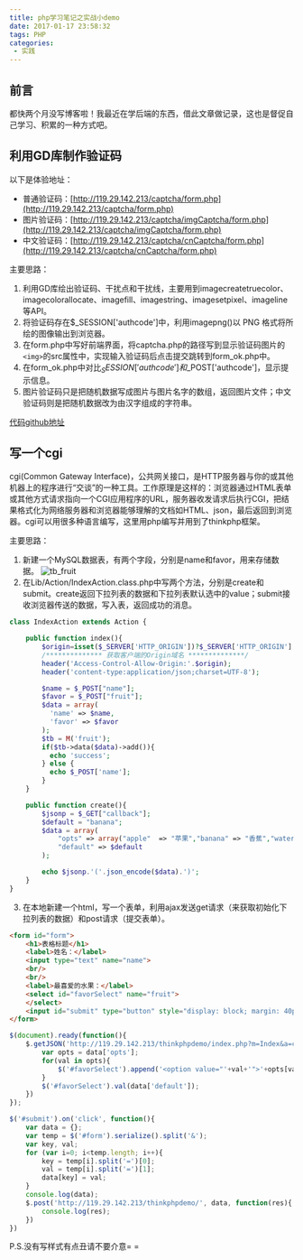```yaml
---
title: php学习笔记之实战小demo
date: 2017-01-17 23:58:32
tags: PHP
categories:
 - 实践
---
```


## 前言
都快两个月没写博客啦！我最近在学后端的东西，借此文章做记录，这也是督促自己学习、积累的一种方式吧。
<!-- more -->

## 利用GD库制作验证码
以下是体验地址：
 - 普通验证码：[http://119.29.142.213/captcha/form.php](http://119.29.142.213/captcha/form.php)
 - 图片验证码：[http://119.29.142.213/captcha/imgCaptcha/form.php](http://119.29.142.213/captcha/imgCaptcha/form.php)
 - 中文验证码：[http://119.29.142.213/captcha/cnCaptcha/form.php](http://119.29.142.213/captcha/cnCaptcha/form.php)

主要思路：
 1. 利用GD库绘出验证码、干扰点和干扰线，主要用到imagecreatetruecolor、imagecolorallocate、imagefill、imagestring、imagesetpixel、imageline等API。
 2. 将验证码存在$_SESSION['authcode']中，利用imagepng()以 PNG 格式将所绘的图像输出到浏览器。
 3. 在form.php中写好前端界面，将captcha.php的路径写到显示验证码图片的`<img>`的src属性中，实现输入验证码后点击提交跳转到form_ok.php中。
 4. 在form_ok.php中对比$_SESSION['authcode']和$_POST['authcode']，显示提示信息。
 5. 图片验证码只是把随机数据写成图片与图片名字的数组，返回图片文件；中文验证码则是把随机数据改为由汉字组成的字符串。

[代码github地址](https://github.com/seminelee/phpdemo/tree/master/captcha)

## 写一个cgi
cgi(Common Gateway Interface)，公共网关接口，是HTTP服务器与你的或其他机器上的程序进行“交谈”的一种工具。工作原理是这样的：浏览器通过HTML表单或其他方式请求指向一个CGI应用程序的URL，服务器收发请求后执行CGI，把结果格式化为网络服务器和浏览器能够理解的文档如HTML、json，最后返回到浏览器。cgi可以用很多种语言编写，这里用php编写并用到了thinkphp框架。

主要思路：
1. 新建一个MySQL数据表，有两个字段，分别是name和favor，用来存储数据。
![tb_fruit](/static/2017/03/tb_fruit.jpeg)
2. 在Lib/Action/IndexAction.class.php中写两个方法，分别是create和submit。create返回下拉列表的数据和下拉列表默认选中的value；submit接收浏览器传送的数据，写入表，返回成功的消息。
``` php
class IndexAction extends Action {

    public function index(){
        $origin=isset($_SERVER['HTTP_ORIGIN'])?$_SERVER['HTTP_ORIGIN']:'';
        /************** 获取客户端的Origin域名 **************/
        header('Access-Control-Allow-Origin:'.$origin);
        header('content-type:application/json;charset=UTF-8');

        $name = $_POST["name"];
        $favor = $_POST["fruit"];
        $data = array(
          'name' => $name,
          'favor' => $favor
        );
        $tb = M('fruit');
        if($tb->data($data)->add()){
          echo 'success';
        } else {
          echo $_POST['name'];
        }
    }

    public function create(){
        $jsonp = $_GET["callback"];
        $default = "banana";
        $data = array(
            "opts" => array("apple"  => "苹果","banana" => "香蕉","watermelon" => "西瓜"),
            "default" => $default
        );

        echo $jsonp.'('.json_encode($data).')';
    }
}
```
3. 在本地新建一个html，写一个表单，利用ajax发送get请求（来获取初始化下拉列表的数据）和post请求（提交表单）。

``` html
<form id="form">
    <h1>表格标题</h1>
    <label>姓名：</label>
    <input type="text" name="name">
    <br/>
    <br/>
    <label>最喜爱的水果：</label>
    <select id="favorSelect" name="fruit">
    </select>
    <input id="submit" type="button" style="display: block; margin: 40px 0 0;" value="提交">
</form>
```
``` js
$(document).ready(function(){
    $.getJSON('http://119.29.142.213/thinkphpdemo/index.php?m=Index&a=create&callback=?', function(data){
        var opts = data['opts'];
        for(val in opts){
            $('#favorSelect').append('<option value="'+val+'">'+opts[val]+'</option>');
        }
        $('#favorSelect').val(data['default']);
    })
});

$('#submit').on('click', function(){
    var data = {};
    var temp = $('#form').serialize().split('&');
    var key, val;
    for (var i=0; i<temp.length; i++){
        key = temp[i].split('=')[0];
        val = temp[i].split('=')[1];
        data[key] = val;
    }
    console.log(data);
    $.post('http://119.29.142.213/thinkphpdemo/', data, function(res){
        console.log(res);
    })
})
```
P.S.没有写样式有点丑请不要介意= =

